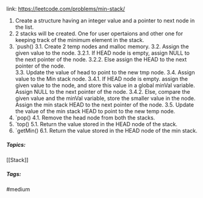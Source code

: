 link: https://leetcode.com/problems/min-stack/

1. Create a structure having an integer value and a pointer to next node in the list.
2. 2 stacks will be created. One for user opertaions and other one for keeping track of the minimum element in the stack.
3. `push()
	3.1. Create 2 temp nodes and malloc memory.
	3.2. Assign the given value to the node. 
		3.2.1. If HEAD node is empty, assign NULL to the next pointer of the node.
		3.2.2. Else assign the HEAD to the next pointer of the node.		
	3.3. Update the value of head to point to the new tmp node.
	3.4. Assign value to the Min stack node.
		3.4.1. If HEAD node is empty. assign the given value to the node, and store this value in a global minVal variable.
		       Assign NULL to the next pointer of the node.
		3.4.2. Else, compare the given value and the minVal variable, store the smaller value in the node.
		       Assign the min stack HEAD to the next pointer of the node.
	3.5. Update the value of the min stack HEAD to point to the new temp node.
4. `pop()
	4.1. Remove the head node from both the stacks.
5. `top()
	5.1. Return the value stored in the HEAD node of the stack.
6. `getMin()
	6.1. Return the value stored in the HEAD node of the min stack.

##### Topics: 
[[Stack]]

##### Tags:
#medium
